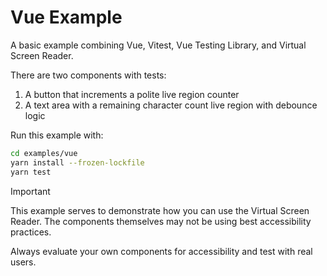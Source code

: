 # Vue Example

A basic example combining Vue, Vitest, Vue Testing Library, and Virtual Screen Reader.

There are two components with tests:

1. A button that increments a polite live region counter
2. A text area with a remaining character count live region with debounce logic

Run this example with:

```bash
cd examples/vue
yarn install --frozen-lockfile
yarn test
```

> [!IMPORTANT]
> This example serves to demonstrate how you can use the Virtual Screen Reader. The components themselves may not be using best accessibility practices.
>
> Always evaluate your own components for accessibility and test with real users.

